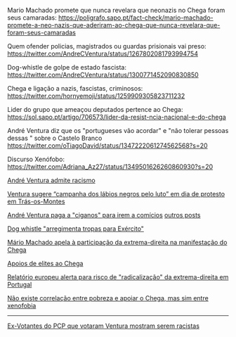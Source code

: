 Mario Machado promete que nunca revelara que neonazis no Chega foram seus camaradas: https://poligrafo.sapo.pt/fact-check/mario-machado-promete-a-neo-nazis-que-aderiram-ao-chega-que-nunca-revelara-que-foram-seus-camaradas 

Quem ofender policias, magistrados ou guardas prisionais vai preso: https://twitter.com/AndreCVentura/status/1267802081793994754 

Dog-whistle de golpe de estado fascista: https://twitter.com/AndreCVentura/status/1300771452090830850 

Chega e ligação a nazis, fascistas, criminosos: https://twitter.com/hornyemoji/status/1259909305823711232 

Lider do grupo que ameaçou deputados pertence ao Chega: https://sol.sapo.pt/artigo/706573/lider-da-resist-ncia-nacional-e-do-chega

André Ventura diz que os "portugueses vão acordar" e "não tolerar pessoas dessas " sobre o Castelo Branco https://twitter.com/oTiagoDavid/status/1347222061274562568?s=20

Discurso Xenófobo: https://twitter.com/Adriana_Az27/status/1349501626260860930?s=20

[André Ventura admite racismo](https://twitter.com/UmaPaginaSocial/status/1346581443460395009?s=20)

[Ventura sugere “campanha dos lábios negros pelo luto” em dia de protesto em Trás-os-Montes](https://expresso.pt/presidenciais2021/2021-01-17-Ventura-sugere-campanha-dos-labios-negros-pelo-luto-em-dia-de-protesto-em-Tras-os-Montes?_gl=1*1rkk8r3*_ga*YW1wLTBLaXhsTldqTzNYX21PWng5SmpCQmc)

[André Ventura paga a "ciganos" para irem a comícios](https://twitter.com/EuSouZarolho/status/1350940065824989184?s=20) [outros posts](https://twitter.com/moreira_tweet/status/1350943044506419202/photo/1)

[Dog whistle "arregimenta tropas para Exército"](https://mobile.twitter.com/GoncaloPCruz/status/1351558152232312832)

[Mário Machado apela à participação da extrema-direita na manifestação do Chega](https://visao.sapo.pt/atualidade/politica/2020-06-19-mario-machado-apela-a-participacao-da-extrema-direita-na-manifestacao-do-chega/)

[Apoios de elites ao Chega](https://twitter.com/gandama2uco/status/1310159560368422912)

[Relatório europeu alerta para risco de "radicalização" da extrema-direita em Portugal](https://www.rtp.pt/noticias/politica/relatorio-europeu-alerta-para-risco-de-radicalizacao-da-extrema-direita-em-portugal_n1297800#)

[Não existe correlação entre pobreza e apoiar o Chega, mas sim entre xenofobia](https://twitter.com/alexandreafonso/status/1360731984687992833?s=20) 

------------------------------------------------------------------------------------------------------------------------------------------

[Ex-Votantes do PCP que votaram Ventura mostram serem racistas](https://www.dn.pt/politica/sabemos-que-sao-fascistas-agora-que-votaram-ventura-13276703.html)

